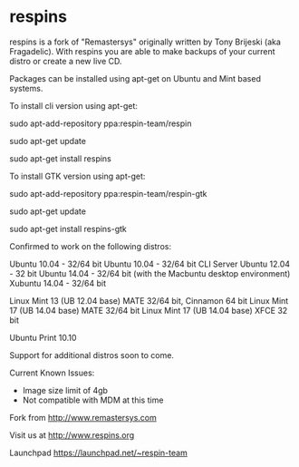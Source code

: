 # respins
respins is a fork of "Remastersys" originally written by Tony Brijeski (aka Fragadelic). With respins you are able to make backups of your current distro or create a new live CD.

Packages can be installed using apt-get on Ubuntu and Mint based systems. 

To install cli version using apt-get:

sudo apt-add-repository ppa:respin-team/respin

sudo apt-get update

sudo apt-get install respins

To install GTK version using apt-get:

sudo apt-add-repository ppa:respin-team/respin-gtk

sudo apt-get update

sudo apt-get install respins-gtk

Confirmed to work on the following distros:

Ubuntu 10.04 - 32/64 bit Ubuntu 10.04 - 32/64 bit CLI Server Ubuntu 12.04 - 32 bit Ubuntu 14.04 - 32/64 bit (with the Macbuntu desktop environment) Xubuntu 14.04 - 32/64 bit

Linux Mint 13 (UB 12.04 base) MATE 32/64 bit, Cinnamon 64 bit Linux Mint 17 (UB 14.04 base) MATE 32/64 bit Linux Mint 17 (UB 14.04 base) XFCE 32 bit

Ubuntu Print 10.10

Support for additional distros soon to come.

Current Known Issues:

- Image size limit of 4gb
- Not compatible with MDM at this time

Fork from http://www.remastersys.com

Visit us at http://www.respins.org 

Launchpad https://launchpad.net/~respin-team
